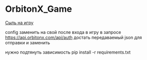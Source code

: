 # OrbitonX_Game

[Сыль на игру](https://t.me/orbitonx_bot/orbitonx?startapp=friendId1249648420)

config заменить на свой после входа в игру в запросе 
https://api.orbitonx.com/api/auth достать передаваемый json для отправки и заменить

нужно подтянуть зависимость 
pip install -r requirements.txt
